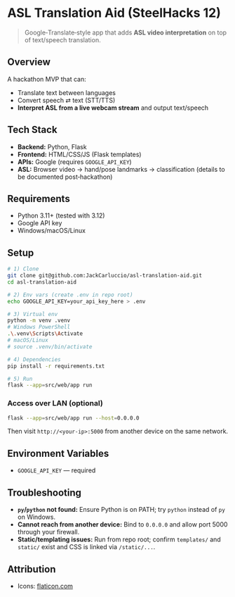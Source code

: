 # ASL Translation Aid (SteelHacks 12)

> Google‑Translate‑style app that adds **ASL video interpretation** on top of text/speech translation.

## Overview
A hackathon MVP that can:
- Translate text between languages
- Convert speech ⇄ text (STT/TTS)
- **Interpret ASL from a live webcam stream** and output text/speech

## Tech Stack
- **Backend:** Python, Flask  
- **Frontend:** HTML/CSS/JS (Flask templates)  
- **APIs:** Google (requires `GOOGLE_API_KEY`)  
- **ASL:** Browser video → hand/pose landmarks → classification (details to be documented post‑hackathon)

## Requirements
- Python 3.11+ (tested with 3.12)
- Google API key
- Windows/macOS/Linux

## Setup
```bash
# 1) Clone
git clone git@github.com:JackCarluccio/asl-translation-aid.git
cd asl-translation-aid

# 2) Env vars (create .env in repo root)
echo GOOGLE_API_KEY=your_api_key_here > .env

# 3) Virtual env
python -m venv .venv
# Windows PowerShell
.\.venv\Scripts\Activate
# macOS/Linux
# source .venv/bin/activate

# 4) Dependencies
pip install -r requirements.txt

# 5) Run
flask --app=src/web/app run
```

### Access over LAN (optional)
```bash
flask --app=src/web/app run --host=0.0.0.0
```
Then visit `http://<your-ip>:5000` from another device on the same network.

## Environment Variables
- `GOOGLE_API_KEY` — required

## Troubleshooting
- **`py`/`python` not found:** Ensure Python is on PATH; try `python` instead of `py` on Windows.
- **Cannot reach from another device:** Bind to `0.0.0.0` and allow port 5000 through your firewall.
- **Static/templating issues:** Run from repo root; confirm `templates/` and `static/` exist and CSS is linked via `/static/...`.

## Attribution
- Icons: [flaticon.com](https://www.flaticon.com/)
